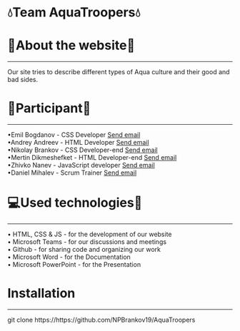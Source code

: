 # 💧Team AquaTroopers💧





# 📱About the website📲
<hr>
Our site tries to describe different types of Aqua culture and their good and bad sides. 

# 🧑Participant🧒
<hr>
•Emil Bogdanov - CSS Developer <a href="mailto:ESBogdanov20@codingburgas.bg">Send email</a> <br>
•Andrey Andreev - HTML Developer <a href="mailto:AGAndreev19@codingburgas.bg">Send email</a>   <br>
•Nikolay Brankov - CSS Developer-end <a href="mailto:NPBrankov19@codingburgas.bg">Send email</a>  <br>
•Mertin Dikmeshefket - HTML Developer-end  <a href="mailto:MSDikmeshefket19@codingburgas.bg">Send email</a>   <br>
•Zhivko Nanev - JavaScript developer <a href="mailto:ZDNanev19@codingburgas.bg">Send email</a>  <br>
•Daniel Mihalev - Scrum Trainer  <a href="mailto:DKMihalev20@codingburgas.bg">Send email</a>  <br>

# 💻Used technologies🔌
<hr>
• HTML, CSS & JS - for the development of our website <br>
• Microsoft Teams - for our discussions and meetings <br>
• Github - for sharing code and organizing our work <br>
• Microsoft Word - for the Documentation <br>
• Microsoft PowerPoint - for the Presentation <br>

# Installation
<hr>
git clone https://https://github.com/NPBrankov19/AquaTroopers



